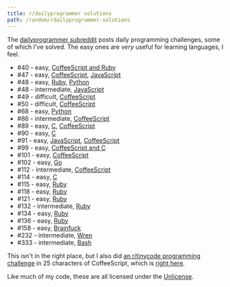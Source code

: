 ```yaml
---
title: r/dailyprogrammer solutions
path: /random/rdailyprogrammer-solutions
---
```


The [dailyprogrammer subreddit][1] posts daily programming challenges, some of which I've solved. The easy ones are _very_ useful for learning languages, I feel.

- \#40 - easy, [CoffeeScript and Ruby][2]
- \#47 - easy, [CoffeeScript][3], [JavaScript][4]
- \#48 - easy, [Ruby][5], [Python][6]
- \#48 - intermediate, [JavaScript][7]
- \#49 - difficult, [CoffeeScript][8]
- \#50 - difficult, [CoffeeScript][9]
- \#68 - easy, [Python][10]
- \#86 - intermediate, [CoffeeScript][11]
- \#89 - easy, [C][12], [CoffeeScript][13]
- \#90 - easy, [C][14]
- \#91 - easy, [JavaScript][15], [CoffeeScript][16]
- \#99 - easy, [CoffeeScript and C][17]
- \#101 - easy, [CoffeeScript][18]
- \#102 - easy, [Go][19]
- \#112 - intermediate, [CoffeeScript][20]
- \#114 - easy, [C][21]
- \#115 - easy, [Ruby][22]
- \#118 - easy, [Ruby][23]
- \#121 - easy, [Ruby][24]
- \#132 - intermediate, [Ruby][25]
- \#134 - easy, [Ruby][26]
- \#136 - easy, [Ruby][27]
- \#158 - easy, [Brainfuck](http://www.reddit.com/r/dailyprogrammer/comments/230m05/4142014_challenge_158_easy_the_torn_number/cgso126)
- \#232 - intermediate, [Wren](https://github.com/EvanHahn/dailyprogrammer-232)
- \#333 - intermediate, [Bash](https://www.reddit.com/r/dailyprogrammer/comments/72s7xp/20170927_challenge_333_intermediate_beer_street/doqv5sf/)

This isn't in the right place, but I also did [an r/tinycode programming challenge][28] in 25 characters of CoffeeScript, which is [right here][29].

Like much of my code, these are all licensed under the [Unlicense][30].

[1]: http://www.reddit.com/r/dailyprogrammer
[2]: http://www.reddit.com/r/dailyprogrammer/comments/schtf/4162012_challenge_40_easy/c5v0iii
[3]: http://www.reddit.com/r/dailyprogrammer/comments/t33vi/522012_challenge_47_easy/c4l1ile
[4]: http://www.reddit.com/r/dailyprogrammer/comments/t33vi/522012_challenge_47_easy/c4krg39
[5]: http://www.reddit.com/r/dailyprogrammer/comments/t78m8/542012_challenge_48_easy/c4l23xc
[6]: http://www.reddit.com/r/dailyprogrammer/comments/t78m8/542012_challenge_48_easy/c4l1m59
[7]: http://www.reddit.com/r/dailyprogrammer/comments/t78lv/542012_challenge_48_intermediate/c4kquee
[8]: http://www.reddit.com/r/dailyprogrammer/comments/tb2h7/572012_challenge_49_difficult/c4l7hoj
[9]: http://www.reddit.com/r/dailyprogrammer/comments/teu8p/592012_challenge_50_difficult/c4m4dm1
[10]: http://www.reddit.com/r/dailyprogrammer/comments/vfylp/6222012_challenge_68_easy/c54lt89
[11]: http://www.reddit.com/r/dailyprogrammer/comments/xx97s/882012_challenge_86_intermediate_weekday/c5qouzd
[12]: http://www.reddit.com/r/dailyprogrammer/comments/yj2zq/8202012_challenge_89_easy_simple_statistical/c5w6y9l
[13]: http://www.reddit.com/r/dailyprogrammer/comments/yj2zq/8202012_challenge_89_easy_simple_statistical/c5w74wn
[14]: http://www.reddit.com/r/dailyprogrammer/comments/ynw53/8222012_challenge_90_easy_walkaround_rasterizer/c5xhdqy
[15]: http://www.reddit.com/r/dailyprogrammer/comments/yqydh/8242012_challenge_91_easy_sleep_sort/c5yhg1m
[16]: http://www.reddit.com/r/dailyprogrammer/comments/yqydh/8242012_challenge_91_easy_sleep_sort/c5zdbgd
[17]: http://www.reddit.com/r/dailyprogrammer/comments/101m7y/9172012_challenge_99_easy_words_with_letters_in/c69py0h
[18]: http://www.reddit.com/r/dailyprogrammer/comments/10l8ay/9272012_challenge_101_easy_nonrepeating_years/c6erpgd
[19]: http://www.reddit.com/r/dailyprogrammer/comments/10pf0j/9302012_challenge_102_easy_dice_roller/c6fw875
[20]: http://www.reddit.com/r/dailyprogrammer/comments/137f87/11142012_challenge_112_intermediatedate_sorting/c71rcx5
[21]: http://www.reddit.com/r/dailyprogrammer/comments/149kec/1242012_challenge_114_easy_word_ladder_steps/c7b2qsa
[22]: http://www.reddit.com/r/dailyprogrammer/comments/15ul7q/122013_challenge_115_easy_guessthatnumber_game/c7q5ubc
[23]: http://www.reddit.com/r/dailyprogrammer/comments/16z9oj/012113_challenge_118_easy_date_localization/c85dg56
[24]: http://www.reddit.com/r/dailyprogrammer/comments/19mn2d/030413_challenge_121_easy_bytelandian_exchange_1/c8t9ody
[25]: http://www.reddit.com/r/dailyprogrammer/comments/1kqxz9/080813_challenge_132_intermediate_tiny_assembler/cbrrv9x
[26]: http://www.reddit.com/r/dailyprogrammer/comments/1jtryq/080613_challenge_134_easy_ndivisible_digits/cbibanu
[27]: http://www.reddit.com/r/dailyprogrammer/comments/1kphtf/081313_challenge_136_easy_student_management/cbrfl8l
[28]: http://redd.it/zlwmw
[29]: http://www.reddit.com/r/tinycode/comments/zlwmw/tinycode_challenge/c66heox
[30]: http://unlicense.org/
